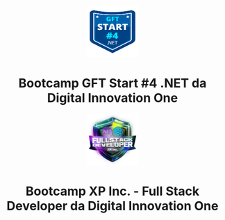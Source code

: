 <p align="center"><img src="./img/GtfStart-4-dotNet.png" alt="C#" tittle="GFT Start #4 .NET" width="120" height="120"></p>

<h1 align="center">Bootcamp GFT Start #4 .NET da Digital Innovation One</h1>

<p align="center"><img src="./img/XP-Inc-Full-Stack-Developer.png" alt="C#" tittle="XP Inc. - Full Stack Developer" width="120" height="120"></p>

<h1 align="center">Bootcamp XP Inc. - Full Stack Developer da Digital Innovation One</h1>



